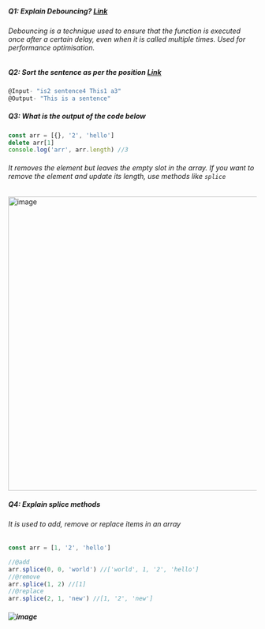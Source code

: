##### Q1: Explain Debouncing? [Link](https://codesandbox.io/p/sandbox/debouncing-js-4nqknj?file=%2Fsrc%2Findex.html)

###### Debouncing is a technique used to ensure that the function is executed once after a certain delay, even when it is called multiple times. Used for performance optimisation.


##### Q2: Sort the sentence as per the position [Link](https://codesandbox.io/p/sandbox/sort-as-per-sentence-t2j39w?file=%2Fsrc%2Findex.mjs)
```js
@Input- "is2 sentence4 This1 a3"
@Output- "This is a sentence"
```

##### Q3: What is the output of the code below
```js
const arr = [{}, '2', 'hello']
delete arr[1]
console.log('arr', arr.length) //3
```

###### It removes the element but leaves the empty slot in the array. If you want to remove the element and update its length, use methods like `splice`
<img width="597" alt="image" src="https://github.com/dbnaveen/JavaScript-Questions-2024/assets/15210898/8bcfce18-7736-4718-8690-f31e93567eb9">

##### Q4: Explain splice methods
###### It is used to add, remove or replace items in an array
```js
const arr = [1, '2', 'hello']

//@add 
arr.splice(0, 0, 'world') //['world', 1, '2', 'hello']
//@remove
arr.splice(1, 2) //[1]
//@replace
arr.splice(2, 1, 'new') //[1, '2', 'new']
```

##### ![image](https://github.com/dbnaveen/JavaScript-Questions-2024/assets/15210898/eaa91264-03f3-4dde-b985-1e1349baab4b)



